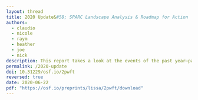 ```yaml
---
layout: thread
title: 2020 Update&#58; SPARC Landscape Analysis & Roadmap for Action
authors:
  - claudio
  - nicole
  - raym
  - heather
  - joe
  - nick
description: This report takes a look at the events of the past year—particularly the global COVID health crisis and its resulting economic impact—and provides updates on the academic publishing market landscape and the status of the key companies involved.
permalink: /2020-update
doi: 10.31229/osf.io/2pwft
reversed: true
date: 2020-06-22
pdf: "https://osf.io/preprints/lissa/2pwft/download"
---
```

